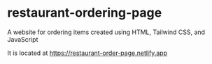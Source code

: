 # restaurant-ordering-page
A website for ordering items created using HTML, Tailwind CSS, and JavaScript

It is located at https://restaurant-order-page.netlify.app
